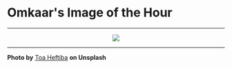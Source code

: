# Omkaar's Image of the Hour

---

<div align="center">

<a href="https://unsplash.com/photos/woman-is-making-her-bed-1yufE7yXKxc">
  <img src="https://images.unsplash.com/photo-1744042417269-4837ea044843?crop=entropy&cs=tinysrgb&fit=max&fm=jpg&ixid=M3w3NjA2Nzh8MHwxfHJhbmRvbXx8fHx8fHx8fDE3NDk0Nzc2MDB8&ixlib=rb-4.1.0&q=80&w=1080" style="max-width:100%; height:auto;">
</a>



</div>

---

**Photo by** [Toa Heftiba](https://unsplash.com/@heftiba) **on Unsplash**
